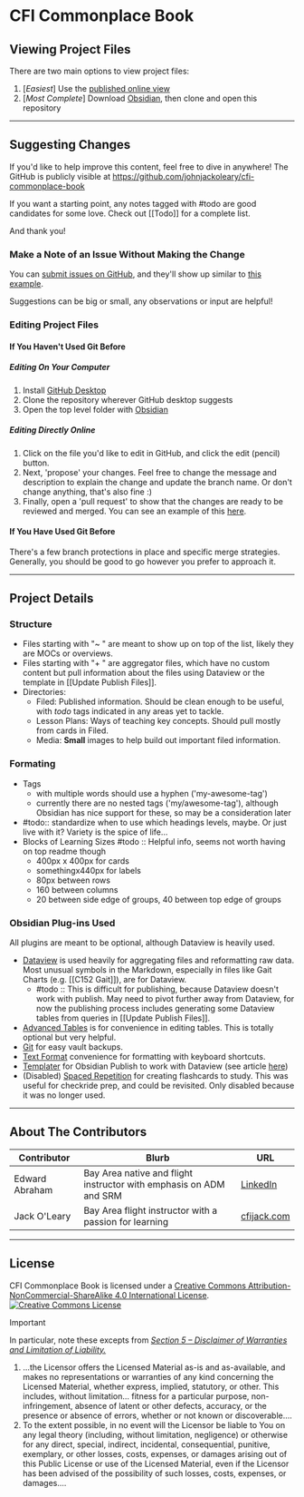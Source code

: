 # CFI Commonplace Book
## Viewing Project Files
There are two main options to view project files:
 1. [*Easiest*] Use the [published online view](https://publish.obsidian.md/cfi-commonplace-book/)
 2. [*Most Complete*] Download [Obsidian](https://obsidian.md/), then clone and open this repository

---

## Suggesting Changes
If you'd like to help improve this content, feel free to dive in anywhere! The GitHub is publicly visible at https://github.com/johnjackoleary/cfi-commonplace-book

If you want a starting point, any notes tagged with #todo are good candidates for some love. Check out [[Todo]] for a complete list.

And thank you!

### Make a Note of an Issue Without Making the Change
You can [submit issues on GitHub](https://github.com/johnjackoleary/cfi-commonplace-book/issues), and they'll show up similar to [this example](https://github.com/johnjackoleary/cfi-commonplace-book/issues/10).

Suggestions can be big or small, any observations or input are helpful!

### Editing Project Files
#### If You Haven't Used Git Before
##### Editing On Your Computer
1. Install [GitHub Desktop](https://desktop.github.com)
2. Clone the repository wherever GitHub desktop suggests
3. Open the top level folder with [Obsidian](https://obsidian.md/)

##### Editing Directly Online
1. Click on the file you'd like to edit in GitHub, and click the edit (pencil) button.
2. Next, 'propose' your changes. Feel free to change the message and description to explain the change and update the branch name. Or don't change anything, that's also fine :)
3. Finally, open a 'pull request' to show that the changes are ready to be reviewed and merged. You can see an example of this [here](https://github.com/johnjackoleary/cfi-commonplace-book/pull/9).

#### If You Have Used Git Before
There's a few branch protections in place and specific merge strategies. Generally, you should be good to go however you prefer to approach it.

---

## Project Details
### Structure
- Files starting with "~ " are meant to show up on top of the list, likely they are MOCs or overviews. 
- Files starting with "+ " are aggregator files, which have no custom content but pull information about the files using Dataview or the template in [[Update Publish Files]].
- Directories:
	- Filed: Published information. Should be clean enough to be useful, with *todo* tags indicated in any areas yet to tackle.
	- Lesson Plans: Ways of teaching key concepts. Should pull mostly from cards in Filed.
	- Media: **Small** images to help build out important filed information.

### Formating
- Tags
	- with multiple words should use a hyphen ('my-awesome-tag')
	- currently there are no nested tags ('my/awesome-tag'), although Obsidian has nice support for these, so may be a consideration later
- #todo:: standardize when to use which headings levels, maybe. Or just live with it? Variety is the spice of life...
- Blocks of Learning Sizes #todo :: Helpful info, seems not worth having on top readme though
	- 400px x 400px for cards
	- somethingx440px for labels
	- 80px between rows
	- 160 between columns
	- 20 between side edge of groups, 40 between top edge of groups

### Obsidian Plug-ins Used
All plugins are meant to be optional, although Dataview is heavily used.
- [Dataview](https://github.com/blacksmithgu/obsidian-dataview) is used heavily for aggregating files and reformatting raw data. Most unusual symbols in the Markdown, especially in files like Gait Charts (e.g. [[C152 Gait]]), are for Dataview.
	- #todo :: This is difficult for publishing, because Dataview doesn't work with publish. May need to pivot further away from Dataview, for now the publishing process includes generating some Dataview tables from queries in [[Update Publish Files]].
- [Advanced Tables](https://github.com/tgrosinger/advanced-tables-obsidian) is for convenience in editing tables. This is totally optional but very helpful.
- [Git](https://github.com/denolehov/obsidian-git) for easy vault backups. 
- [Text Format](https://github.com/Benature/obsidian-text-format) convenience for formatting with keyboard shortcuts.
- [Templater](https://silentvoid13.github.io/Templater/) for Obsidian Publish to work with Dataview (see article [here](https://joschua.io/posts/2023/09/01/obsidian-publish-dataview/))
- (Disabled) [Spaced Repetition](https://github.com/st3v3nmw/obsidian-spaced-repetition) for creating flashcards to study. This was useful for checkride prep, and could be revisited. Only disabled because it was no longer used.

---

## About The Contributors
| Contributor    | Blurb                                                              | URL                                                              |
| -------------- | ------------------------------------------------------------------ | ---------------------------------------------------------------- |
| Edward Abraham | Bay Area native and flight instructor with emphasis on ADM and SRM | [LinkedIn](https://www.linkedin.com/in/edward-abraham-1ba117129) |
| Jack O'Leary   | Bay Area flight instructor with a passion for learning             | [cfijack.com](https://www.cfijack.com)                           |

---

## License
<span xmlns:dct="http://purl.org/dc/terms/" property="dct:title">CFI Commonplace Book</span> is licensed under a <a rel="license" href="http://creativecommons.org/licenses/by-nc-sa/4.0/">Creative Commons Attribution-NonCommercial-ShareAlike 4.0 International License</a>.
<a rel="license" href="http://creativecommons.org/licenses/by-nc-sa/4.0/"><img alt="Creative Commons License" style="border-width:0" src="https://i.creativecommons.org/l/by-nc-sa/4.0/88x31.png" /></a>

> [!important] 
> In particular, note these excepts from *[Section 5 – Disclaimer of Warranties and Limitation of Liability.](https://creativecommons.org/licenses/by-nc-sa/4.0/legalcode.en#s5)*
> 1. ...the Licensor offers the Licensed Material as-is and as-available, and makes no representations or warranties of any kind concerning the Licensed Material, whether express, implied, statutory, or other. This includes, without limitation... fitness for a particular purpose, non-infringement, absence of latent or other defects, accuracy, or the presence or absence of errors, whether or not known or discoverable....
> 2. To the extent possible, in no event will the Licensor be liable to You on any legal theory (including, without limitation, negligence) or otherwise for any direct, special, indirect, incidental, consequential, punitive, exemplary, or other losses, costs, expenses, or damages arising out of this Public License or use of the Licensed Material, even if the Licensor has been advised of the possibility of such losses, costs, expenses, or damages....